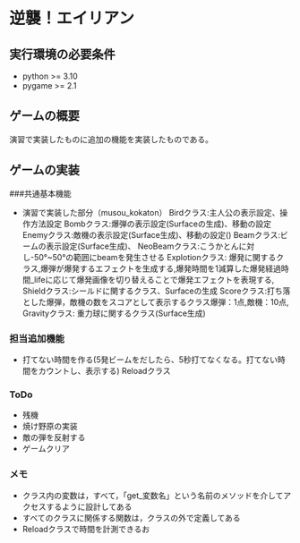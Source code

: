 # 逆襲！エイリアン
## 実行環境の必要条件
* python >= 3.10
* pygame >= 2.1

## ゲームの概要
演習で実装したものに追加の機能を実装したものである。

## ゲームの実装
###共通基本機能
* 演習で実装した部分（musou_kokaton）
Birdクラス:主人公の表示設定、操作方法設定
Bombクラス:爆弾の表示設定(Surfaceの生成)、移動の設定
Enemyクラス:敵機の表示設定(Surface生成)、移動の設定()
Beamクラス:ビームの表示設定(Surface生成)、
NeoBeamクラス:こうかとんに対し-50°~50°の範囲にbeamを発生させる
Explotionクラス: 爆発に関するクラス,爆弾が爆発するエフェクトを生成する,爆発時間を1減算した爆発経過時間_lifeに応じて爆発画像を切り替えることで爆発エフェクトを表現する,
Shieldクラス:シールドに関するクラス、Surfaceの生成
Scoreクラス:打ち落とした爆弾，敵機の数をスコアとして表示するクラス爆弾：1点,敵機：10点,
Gravityクラス: 重力球に関するクラス(Surface生成)

### 担当追加機能
* 打てない時間を作る(5発ビームをだしたら、5秒打てなくなる。打てない時間をカウントし、表示する)
Reloadクラス

### ToDo
- 残機
- 焼け野原の実装
- 敵の弾を反射する
- ゲームクリア
### メモ
* クラス内の変数は，すべて，「get_変数名」という名前のメソッドを介してアクセスするように設計してある
* すべてのクラスに関係する関数は，クラスの外で定義してある
* Reloadクラスで時間を計測できるお
